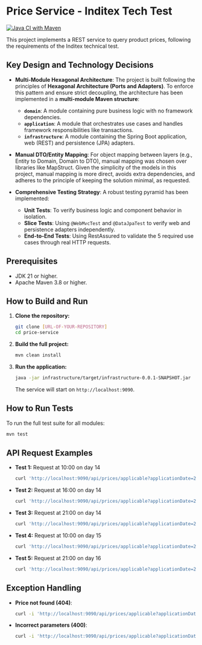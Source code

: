 # Price Service - Inditex Tech Test

[![Java CI with Maven](https://github.com/YOUR_USERNAME/YOUR_REPOSITORY/actions/workflows/build.yml/badge.svg)](https://github.com/YOUR_USERNAME/YOUR_REPOSITORY/actions/workflows/build.yml)

This project implements a REST service to query product prices, following the requirements of the Inditex technical test.

## Key Design and Technology Decisions

* **Multi-Module Hexagonal Architecture**: The project is built following the principles of **Hexagonal Architecture (Ports and Adapters)**. To enforce this pattern and ensure strict decoupling, the architecture has been implemented in a **multi-module Maven structure**:
    * **`domain`**: A module containing pure business logic with no framework dependencies.
    * **`application`**: A module that orchestrates use cases and handles framework responsibilities like transactions.
    * **`infrastructure`**: A module containing the Spring Boot application, web (REST) and persistence (JPA) adapters.

* **Manual DTO/Entity Mapping**: For object mapping between layers (e.g., Entity to Domain, Domain to DTO), manual mapping was chosen over libraries like MapStruct. Given the simplicity of the models in this project, manual mapping is more direct, avoids extra dependencies, and adheres to the principle of keeping the solution minimal, as requested.

* **Comprehensive Testing Strategy**: A robust testing pyramid has been implemented:
    * **Unit Tests**: To verify business logic and component behavior in isolation.
    * **Slice Tests**: Using `@WebMvcTest` and `@DataJpaTest` to verify web and persistence adapters independently.
    * **End-to-End Tests**: Using RestAssured to validate the 5 required use cases through real HTTP requests.

## Prerequisites

* JDK 21 or higher.
* Apache Maven 3.8 or higher.

## How to Build and Run

1.  **Clone the repository:**
    ```bash
    git clone [URL-OF-YOUR-REPOSITORY]
    cd price-service
    ```

2.  **Build the full project:**
    ```bash
    mvn clean install
    ```

3.  **Run the application:**
    ```bash
    java -jar infrastructure/target/infrastructure-0.0.1-SNAPSHOT.jar
    ```
    The service will start on `http://localhost:9090`.

## How to Run Tests

To run the full test suite for all modules:
```bash
mvn test
```

## API Request Examples

* **Test 1:** Request at 10:00 on day 14
    ```bash
    curl 'http://localhost:9090/api/prices/applicable?applicationDate=2020-06-14T10:00:00&productId=35455&brandId=1'
    ```

* **Test 2:** Request at 16:00 on day 14
    ```bash
    curl 'http://localhost:9090/api/prices/applicable?applicationDate=2020-06-14T16:00:00&productId=35455&brandId=1'
    ```

* **Test 3:** Request at 21:00 on day 14
    ```bash
    curl 'http://localhost:9090/api/prices/applicable?applicationDate=2020-06-14T21:00:00&productId=35455&brandId=1'
    ```

* **Test 4:** Request at 10:00 on day 15
    ```bash
    curl 'http://localhost:9090/api/prices/applicable?applicationDate=2020-06-15T10:00:00&productId=35455&brandId=1'
    ```

* **Test 5:** Request at 21:00 on day 16
    ```bash
    curl 'http://localhost:9090/api/prices/applicable?applicationDate=2020-06-16T21:00:00&productId=35455&brandId=1'
    ```

## Exception Handling

* **Price not found (404)**:
    ```bash
    curl -i 'http://localhost:9090/api/prices/applicable?applicationDate=2023-01-01T10:00:00&productId=99999&brandId=1'
    ```

* **Incorrect parameters (400)**:
    ```bash
    curl -i 'http://localhost:9090/api/prices/applicable?applicationDate=2020-06-14T10:00:00&productId=not-a-number&brandId=1'
    
